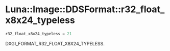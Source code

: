 # Luna::Image::DDSFormat::r32_float_x8x24_typeless

```c++
r32_float_x8x24_typeless = 21
```

DXGI_FORMAT_R32_FLOAT_X8X24_TYPELESS. 

